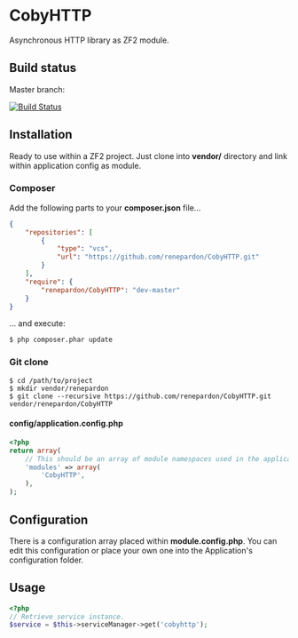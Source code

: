 CobyHTTP
========

Asynchronous HTTP library as ZF2 module.

Build status
------------
Master branch:

[![Build Status](https://secure.travis-ci.org/renepardon/CobyHTTP.png?branch=master)](http://travis-ci.org/renepardon/CobyHTTP)

Installation
------------

Ready to use within a ZF2 project. Just clone into **vendor/** directory and link within application config as module.

### Composer

Add the following parts to your **composer.json** file...

```json
{
    "repositories": [
        {
            "type": "vcs",
            "url": "https://github.com/renepardon/CobyHTTP.git"
        }
    ],
    "require": {
        "renepardon/CobyHTTP": "dev-master"
    }
}
```

... and execute:

    $ php composer.phar update

### Git clone

    $ cd /path/to/project
    $ mkdir vendor/renepardon
    $ git clone --recursive https://github.com/renepardon/CobyHTTP.git vendor/renepardon/CobyHTTP

#### config/application.config.php

```php
<?php
return array(
    // This should be an array of module namespaces used in the application.
    'modules' => array(
        'CobyHTTP',
    ),
);
```

Configuration
-------------

There is a configuration array placed within **module.config.php**. You can edit this configuration or place your own one into the Application's configuration folder.

Usage
-----

```php
<?php
// Retrieve service instance.
$service = $this->serviceManager->get('cobyhttp');
```
